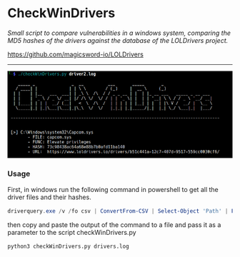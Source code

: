 # CheckWinDrivers

*Small script to compare vulnerabilities in a windows system, comparing the MD5 hashes of the drivers against the database of the LOLDrivers project.*

https://github.com/magicsword-io/LOLDrivers

---

![Screenshot](cwd.png)


### Usage

First, in windows run the following command in powershell to get all the driver files and their hashes.
```powershell
driverquery.exe /v /fo csv | ConvertFrom-CSV | Select-Object 'Path' | ForEach-Object {$out=$_.Path+";";$out+=$(certUtil -hashFile $_.Path MD5)[1] -replace " ","";$out}
```
then copy and paste the output of the command to a file and pass it as a parameter to the script checkWinDrivers.py
```bash
python3 checkWinDrivers.py drivers.log
```
